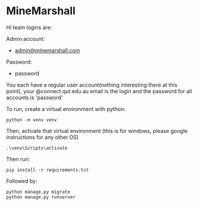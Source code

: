 ﻿# MineMarshall

Hi team logins are:

Admin account: 
- admin@minemarshall.com

Password:
- password

You each have a regular user account(nothing interesting there at this point), your @connect.qut.edu.au email is the login and the password for all accounts is 'password'

To run, create a virtual environment with python:
```
python -m venv venv
```
Then, activate that virtual environment (this is for windows, please google instructions for any other OS)
```
.\venv\Scripts\activate
```
Then run:

```
pip install -r requirements.txt
```

Followed by:
```
python manage.py migrate
python manage.py runserver
```
